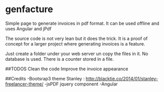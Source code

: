# genfacture
Simple page to generate invoices in pdf format. It can be used offline and uses Angular and jPdf

The source code is not very lean but it does the trick. It is a proof of concept for a larger project where generating invoices is a feature.

Just create a folder under your web server un copy the files in it. No database is used. There is a counter stored in a file. 

##TODOS
Clean the code
Improve the invoice appearance

##Credits
-Bootsrap3 theme Stanley : http://blacktie.co/2014/01/stanley-freelancer-theme/
-jsPDF jquery component
-Angular

